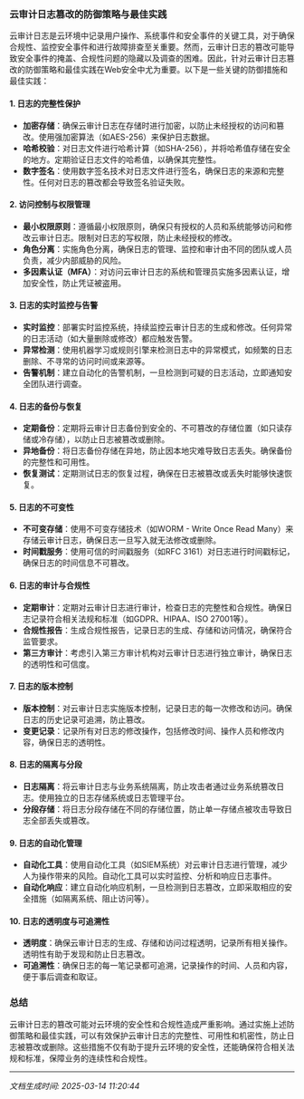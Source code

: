 ### 云审计日志篡改的防御策略与最佳实践

云审计日志是云环境中记录用户操作、系统事件和安全事件的关键工具，对于确保合规性、监控安全事件和进行故障排查至关重要。然而，云审计日志的篡改可能导致安全事件的掩盖、合规性问题的隐藏以及调查的困难。因此，针对云审计日志篡改的防御策略和最佳实践在Web安全中尤为重要。以下是一些关键的防御措施和最佳实践：

#### 1. **日志的完整性保护**
   - **加密存储**：确保云审计日志在存储时进行加密，以防止未经授权的访问和篡改。使用强加密算法（如AES-256）来保护日志数据。
   - **哈希校验**：对日志文件进行哈希计算（如SHA-256），并将哈希值存储在安全的地方。定期验证日志文件的哈希值，以确保其完整性。
   - **数字签名**：使用数字签名技术对日志文件进行签名，确保日志的来源和完整性。任何对日志的篡改都会导致签名验证失败。

#### 2. **访问控制与权限管理**
   - **最小权限原则**：遵循最小权限原则，确保只有授权的人员和系统能够访问和修改云审计日志。限制对日志的写权限，防止未经授权的修改。
   - **角色分离**：实施角色分离，确保日志的管理、监控和审计由不同的团队或人员负责，减少内部威胁的风险。
   - **多因素认证（MFA）**：对访问云审计日志的系统和管理员实施多因素认证，增加安全性，防止凭证被盗用。

#### 3. **日志的实时监控与告警**
   - **实时监控**：部署实时监控系统，持续监控云审计日志的生成和修改。任何异常的日志活动（如大量删除或修改）都应触发告警。
   - **异常检测**：使用机器学习或规则引擎来检测日志中的异常模式，如频繁的日志删除、不寻常的访问时间或来源等。
   - **告警机制**：建立自动化的告警机制，一旦检测到可疑的日志活动，立即通知安全团队进行调查。

#### 4. **日志的备份与恢复**
   - **定期备份**：定期将云审计日志备份到安全的、不可篡改的存储位置（如只读存储或冷存储），以防止日志被篡改或删除。
   - **异地备份**：将日志备份存储在异地，防止因本地灾难导致日志丢失。确保备份的完整性和可用性。
   - **恢复测试**：定期测试日志的恢复过程，确保在日志被篡改或丢失时能够快速恢复。

#### 5. **日志的不可变性**
   - **不可变存储**：使用不可变存储技术（如WORM - Write Once Read Many）来存储云审计日志，确保日志一旦写入就无法修改或删除。
   - **时间戳服务**：使用可信的时间戳服务（如RFC 3161）对日志进行时间戳标记，确保日志的时间信息不可篡改。

#### 6. **日志的审计与合规性**
   - **定期审计**：定期对云审计日志进行审计，检查日志的完整性和合规性。确保日志记录符合相关法规和标准（如GDPR、HIPAA、ISO 27001等）。
   - **合规性报告**：生成合规性报告，记录日志的生成、存储和访问情况，确保符合监管要求。
   - **第三方审计**：考虑引入第三方审计机构对云审计日志进行独立审计，确保日志的透明性和可信度。

#### 7. **日志的版本控制**
   - **版本控制**：对云审计日志实施版本控制，记录日志的每一次修改和访问。确保日志的历史记录可追溯，防止篡改。
   - **变更记录**：记录所有对日志的修改操作，包括修改时间、操作人员和修改内容，确保日志的透明性。

#### 8. **日志的隔离与分段**
   - **日志隔离**：将云审计日志与业务系统隔离，防止攻击者通过业务系统篡改日志。使用独立的日志存储系统或日志管理平台。
   - **分段存储**：将日志分段存储在不同的存储位置，防止单一存储点被攻击导致日志全部丢失或篡改。

#### 9. **日志的自动化管理**
   - **自动化工具**：使用自动化工具（如SIEM系统）对云审计日志进行管理，减少人为操作带来的风险。自动化工具可以实时监控、分析和响应日志事件。
   - **自动化响应**：建立自动化响应机制，一旦检测到日志篡改，立即采取相应的安全措施（如隔离系统、阻止访问等）。

#### 10. **日志的透明度与可追溯性**
   - **透明度**：确保云审计日志的生成、存储和访问过程透明，记录所有相关操作。透明性有助于发现和防止日志篡改。
   - **可追溯性**：确保日志的每一笔记录都可追溯，记录操作的时间、人员和内容，便于事后调查和取证。

### 总结

云审计日志的篡改可能对云环境的安全性和合规性造成严重影响。通过实施上述防御策略和最佳实践，可以有效保护云审计日志的完整性、可用性和机密性，防止日志被篡改或删除。这些措施不仅有助于提升云环境的安全性，还能确保符合相关法规和标准，保障业务的连续性和合规性。

---

*文档生成时间: 2025-03-14 11:20:44*



